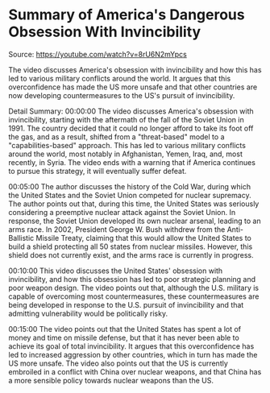 # Summary of America's Dangerous Obsession With Invincibility

Source: https://youtube.com/watch?v=8rU6N2mYpcs

The video discusses America's obsession with invincibility and how this has led to various military conflicts around the world. It argues that this overconfidence has made the US more unsafe and that other countries are now developing countermeasures to the US's pursuit of invincibility.

Detail Summary: 
00:00:00
The video discusses America's obsession with invincibility, starting with the aftermath of the fall of the Soviet Union in 1991. The country decided that it could no longer afford to take its foot off the gas, and as a result, shifted from a "threat-based" model to a "capabilities-based" approach. This has led to various military conflicts around the world, most notably in Afghanistan, Yemen, Iraq, and, most recently, in Syria. The video ends with a warning that if America continues to pursue this strategy, it will eventually suffer defeat.

00:05:00
The author discusses the history of the Cold War, during which the United States and the Soviet Union competed for nuclear supremacy. The author points out that, during this time, the United States was seriously considering a preemptive nuclear attack against the Soviet Union. In response, the Soviet Union developed its own nuclear arsenal, leading to an arms race. In 2002, President George W. Bush withdrew from the Anti-Ballistic Missile Treaty, claiming that this would allow the United States to build a shield protecting all 50 states from nuclear missiles. However, this shield does not currently exist, and the arms race is currently in progress.

00:10:00
This video discusses the United States' obsession with invincibility, and how this obsession has led to poor strategic planning and poor weapon design. The video points out that, although the U.S. military is capable of overcoming most countermeasures, these countermeasures are being developed in response to the U.S. pursuit of invincibility and that admitting vulnerability would be politically risky.

00:15:00
The video points out that the United States has spent a lot of money and time on missile defense, but that it has never been able to achieve its goal of total invincibility. It argues that this overconfidence has led to increased aggression by other countries, which in turn has made the US more unsafe. The video also points out that the US is currently embroiled in a conflict with China over nuclear weapons, and that China has a more sensible policy towards nuclear weapons than the US.

